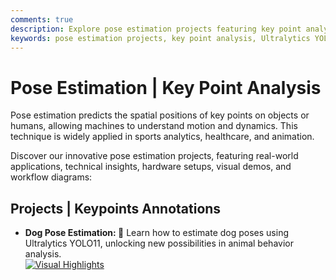 ```yaml
---
comments: true
description: Explore pose estimation projects featuring key point analysis for applications in sports analytics, healthcare, and animation. Discover innovative use cases, technical insights, and real-world implementations.
keywords: pose estimation projects, key point analysis, Ultralytics YOLO, YOLOv11, human pose, dog pose estimation, sports analytics, healthcare applications, animation, computer vision, AI motion analysis
---
```


# Pose Estimation | Key Point Analysis  

Pose estimation predicts the spatial positions of key points on objects or humans, allowing machines to understand motion and dynamics. This technique is widely applied in sports analytics, healthcare, and animation.  

Discover our innovative pose estimation projects, featuring real-world applications, technical insights, hardware setups, visual demos, and workflow diagrams:  

## Projects | Keypoints Annotations

- **Dog Pose Estimation: 🐾** Learn how to estimate dog poses using Ultralytics YOLO11, unlocking new possibilities in animal behavior analysis.  
  [![Visual Highlights](https://img.shields.io/badge/Watch-Demo-blue?style=flat-square "Watch the Demo Video")](https://youtu.be/PmiWQgdTAuA)